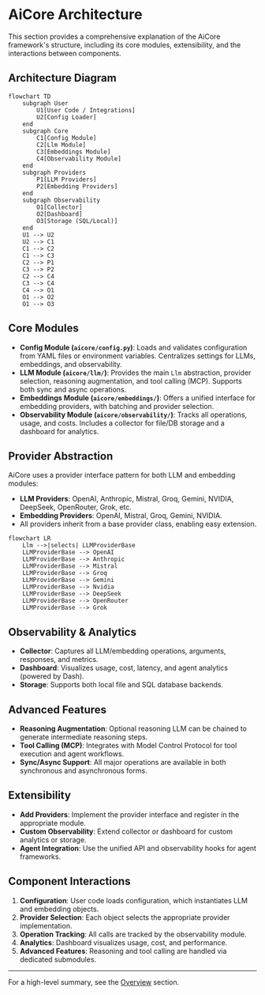 # AiCore Architecture

This section provides a comprehensive explanation of the AiCore framework's structure, including its core modules, extensibility, and the interactions between components.

## Architecture Diagram

```mermaid
flowchart TD
    subgraph User
        U1[User Code / Integrations]
        U2[Config Loader]
    end
    subgraph Core
        C1[Config Module]
        C2[Llm Module]
        C3[Embeddings Module]
        C4[Observability Module]
    end
    subgraph Providers
        P1[LLM Providers]
        P2[Embedding Providers]
    end
    subgraph Observability
        O1[Collector]
        O2[Dashboard]
        O3[Storage (SQL/Local)]
    end
    U1 --> U2
    U2 --> C1
    C1 --> C2
    C1 --> C3
    C2 --> P1
    C3 --> P2
    C2 --> C4
    C3 --> C4
    C4 --> O1
    O1 --> O2
    O1 --> O3
```

## Core Modules

- **Config Module (`aicore/config.py`)**: Loads and validates configuration from YAML files or environment variables. Centralizes settings for LLMs, embeddings, and observability.
- **LLM Module (`aicore/llm/`)**: Provides the main `Llm` abstraction, provider selection, reasoning augmentation, and tool calling (MCP). Supports both sync and async operations.
- **Embeddings Module (`aicore/embeddings/`)**: Offers a unified interface for embedding providers, with batching and provider selection.
- **Observability Module (`aicore/observability/`)**: Tracks all operations, usage, and costs. Includes a collector for file/DB storage and a dashboard for analytics.

## Provider Abstraction

AiCore uses a provider interface pattern for both LLM and embedding modules:

- **LLM Providers**: OpenAI, Anthropic, Mistral, Groq, Gemini, NVIDIA, DeepSeek, OpenRouter, Grok, etc.
- **Embedding Providers**: OpenAI, Mistral, Groq, Gemini, NVIDIA.
- All providers inherit from a base provider class, enabling easy extension.

```mermaid
flowchart LR
    Llm -->|selects| LLMProviderBase
    LLMProviderBase --> OpenAI
    LLMProviderBase --> Anthropic
    LLMProviderBase --> Mistral
    LLMProviderBase --> Groq
    LLMProviderBase --> Gemini
    LLMProviderBase --> Nvidia
    LLMProviderBase --> DeepSeek
    LLMProviderBase --> OpenRouter
    LLMProviderBase --> Grok
```

## Observability & Analytics

- **Collector**: Captures all LLM/embedding operations, arguments, responses, and metrics.
- **Dashboard**: Visualizes usage, cost, latency, and agent analytics (powered by Dash).
- **Storage**: Supports both local file and SQL database backends.

## Advanced Features

- **Reasoning Augmentation**: Optional reasoning LLM can be chained to generate intermediate reasoning steps.
- **Tool Calling (MCP)**: Integrates with Model Control Protocol for tool execution and agent workflows.
- **Sync/Async Support**: All major operations are available in both synchronous and asynchronous forms.

## Extensibility

- **Add Providers**: Implement the provider interface and register in the appropriate module.
- **Custom Observability**: Extend collector or dashboard for custom analytics or storage.
- **Agent Integration**: Use the unified API and observability hooks for agent frameworks.

## Component Interactions

1. **Configuration**: User code loads configuration, which instantiates LLM and embedding objects.
2. **Provider Selection**: Each object selects the appropriate provider implementation.
3. **Operation Tracking**: All calls are tracked by the observability module.
4. **Analytics**: Dashboard visualizes usage, cost, and performance.
5. **Advanced Features**: Reasoning and tool calling are handled via dedicated submodules.

---

For a high-level summary, see the [Overview](/overview.md) section.
